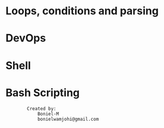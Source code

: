 #	Loops, conditions and parsing
#		DevOps
#		Shell
#		Bash Scripting

			Created by: 
				Boniel-M
				bonielwamjohi@gmail.com
					
